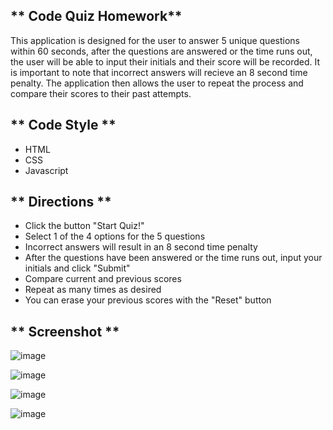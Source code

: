 ** Code Quiz Homework**
----------------------------------------
This application is designed for the user to answer 5 unique questions within 60 seconds,
after the questions are answered or the time runs out, the user will be able to input their initials 
and their score will be recorded. It is important to note that incorrect answers will recieve an 8
 second time penalty. The application then allows the user to repeat the process and compare 
 their scores to their past attempts.

** Code Style **
---------------------------------------
- HTML
- CSS
- Javascript

** Directions **
---------------------------------------
- Click the button "Start Quiz!"
- Select 1 of the 4 options for the 5 questions
- Incorrect answers will result in an 8 second time penalty
- After the questions have been answered or the time runs out, input your initials and click "Submit"
- Compare current and previous scores
- Repeat as many times as desired
- You can erase your previous scores with the "Reset" button

** Screenshot **
---------------------------------------

![image](https://github.com/kylegibson0827/Code-Quiz/blob/main/code%20quiz.png)

![image](https://github.com/kylegibson0827/Code-Quiz/blob/main/codequiz2.png)

![image](https://github.com/kylegibson0827/Code-Quiz/blob/main/codequiz3.png)

![image](https://github.com/kylegibson0827/Code-Quiz/blob/main/codequiz4.png)
